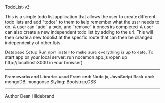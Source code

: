 TodoList-v2

This is a simple todo list application that allows the user to create different todo lists and add "todos" to them to help remember what the user needs to do. A user can "add" a todo, and "remove" it onces its completed. A user can also create a new independent todo list by adding to the url. This will then create a new todolist at the specific route that can then be changed independently of other lists.



Database Setup
Run npm install to make sure everything is up to date.
To start app on your local server:
run nodemon app.js (open up http://localhost:3000 in your browser)
***
Frameworks and Libraries used
Front-end: Node js, JavaScript
Back-end: mongoDB, mongoose
Styling: Bootstrap,CSS
***

Author
Dean Hildebrand
